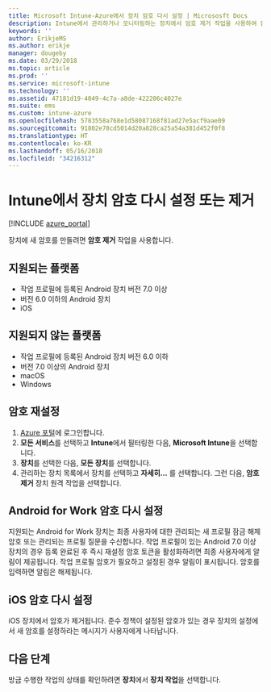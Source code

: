 ```yaml
---
title: Microsoft Intune-Azure에서 장치 암호 다시 설정 | Micrososft Docs
description: Intune에서 관리하거나 모니터링하는 장치에서 암호 제거 작업을 사용하여 암호를 제거하거나 다시 설정합니다.
keywords: ''
author: ErikjeMS
ms.author: erikje
manager: dougeby
ms.date: 03/29/2018
ms.topic: article
ms.prod: ''
ms.service: microsoft-intune
ms.technology: ''
ms.assetid: 47181d19-4049-4c7a-a8de-422206c4027e
ms.suite: ems
ms.custom: intune-azure
ms.openlocfilehash: 5783558a768e1d58087168f81ad27e5acf9aae09
ms.sourcegitcommit: 91802e78cd5014d20a828ca25a54a381d452f0f8
ms.translationtype: HT
ms.contentlocale: ko-KR
ms.lasthandoff: 05/16/2018
ms.locfileid: "34216312"
---
```

# <a name="reset-or-remove-a-device-passcode-in-intune"></a>Intune에서 장치 암호 다시 설정 또는 제거

[!INCLUDE [azure_portal](./includes/azure_portal.md)]

장치에 새 암호를 만들려면 **암호 제거** 작업을 사용합니다.

## <a name="supported-platforms"></a>지원되는 플랫폼

- 작업 프로필에 등록된 Android 장치 버전 7.0 이상
- 버전 6.0 이하의 Android 장치
- iOS 
     
## <a name="unsupported-platforms"></a>지원되지 않는 플랫폼

- 작업 프로필에 등록된 Android 장치 버전 6.0 이하
- 버전 7.0 이상의 Android 장치
- macOS
- Windows

## <a name="reset-a-passcode"></a>암호 재설정

1. [Azure 포털](https://portal.azure.com)에 로그인합니다.
2. **모든 서비스**를 선택하고 **Intune**에서 필터링한 다음, **Microsoft Intune**을 선택합니다.
3. **장치**를 선택한 다음, **모든 장치**를 선택합니다.
4. 관리하는 장치 목록에서 장치를 선택하고 **자세히...** 를 선택합니다. 그런 다음, **암호 제거** 장치 원격 작업을 선택합니다.

## <a name="resetting-android-for-work-passcodes"></a>Android for Work 암호 다시 설정

지원되는 Android for Work 장치는 최종 사용자에 대한 관리되는 새 프로필 잠금 해제 암호 또는 관리되는 프로필 질문을 수신합니다. 작업 프로필이 있는 Android 7.0 이상 장치의 경우 등록 완료된 후 즉시 재설정 암호 토큰을 활성화하려면 최종 사용자에게 알림이 제공됩니다. 작업 프로필 암호가 필요하고 설정된 경우 알림이 표시됩니다. 암호를 입력하면 알림은 해제됩니다.

## <a name="resetting-ios-passcodes"></a>iOS 암호 다시 설정

iOS 장치에서 암호가 제거됩니다. 준수 정책이 설정된 암호가 있는 경우 장치의 설정에서 새 암호를 설정하라는 메시지가 사용자에게 나타납니다. 

## <a name="next-steps"></a>다음 단계

방금 수행한 작업의 상태를 확인하려면 **장치**에서 **장치 작업**을 선택합니다.
